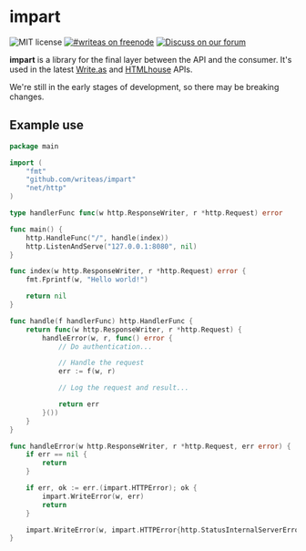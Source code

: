 impart
======

![MIT license](https://img.shields.io/github/license/writeas/impart.svg) [![#writeas on freenode](https://img.shields.io/badge/freenode-%23writeas-blue.svg)](http://webchat.freenode.net/?channels=writeas) [![Discuss on our forum](https://img.shields.io/discourse/https/discuss.write.as/users.svg?label=forums)](https://discuss.write.as/c/development)

**impart** is a library for the final layer between the API and the consumer. It's used in the latest [Write.as](https://write.as) and [HTMLhouse](https://html.house) APIs.

We're still in the early stages of development, so there may be breaking changes.

## Example use

```go
package main

import (
	"fmt"
	"github.com/writeas/impart"
	"net/http"
)

type handlerFunc func(w http.ResponseWriter, r *http.Request) error

func main() {
	http.HandleFunc("/", handle(index))
	http.ListenAndServe("127.0.0.1:8080", nil)
}

func index(w http.ResponseWriter, r *http.Request) error {
	fmt.Fprintf(w, "Hello world!")

	return nil
}

func handle(f handlerFunc) http.HandlerFunc {
	return func(w http.ResponseWriter, r *http.Request) {
		handleError(w, r, func() error {
			// Do authentication...

			// Handle the request
			err := f(w, r)

			// Log the request and result...

			return err
		}())
	}
}

func handleError(w http.ResponseWriter, r *http.Request, err error) {
	if err == nil {
		return
	}

	if err, ok := err.(impart.HTTPError); ok {
		impart.WriteError(w, err)
		return
	}

	impart.WriteError(w, impart.HTTPError{http.StatusInternalServerError, "Internal server error :("})
}
```
